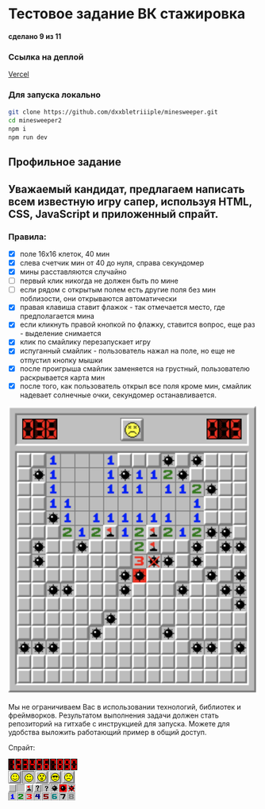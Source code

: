 # Тестовое задание ВК стажировка

#### сделано 9 из 11

### Ссылка на деплой

[Vercel](https://minesweeper-gamma-dusky.vercel.app)

### Для запуска локально

```bash
git clone https://github.com/dxxbletriiiple/minesweeper.git
cd minesweeper2
npm i
npm run dev
```

## Профильное задание

## Уважаемый кандидат, предлагаем написать всем известную игру сапер, используя HTML, CSS, JavaScript и приложенный спрайт.

### Правила:

- [x] поле 16x16 клеток, 40 мин
- [x] слева счетчик мин от 40 до нуля, справа секундомер
- [x] мины расставляются случайно
- [ ] первый клик никогда не должен быть по мине
- [ ] если рядом с открытым полем есть другие поля без мин поблизости, они открываются автоматически
- [x] правая клавиша ставит флажок - так отмечается место, где предполагается мина
- [x] если кликнуть правой кнопкой по флажку, ставится вопрос, еще раз - выделение снимается
- [x] клик по смайлику перезапускает игру
- [x] испуганный смайлик - пользователь нажал на поле, но еще не отпустил кнопку мышки
- [x] после проигрыша смайлик заменяется на грустный, пользователю раскрывается карта мин
- [x] после того, как пользователь открыл все поля кроме мин, смайлик надевает солнечные очки, секундомер останавливается.

![final result](./src//assets/minesweeper.png)

Мы не ограничиваем Вас в использовании технологий, библиотек и фреймворков. Результатом выполнения задачи должен стать репозиторий на гитхабе с инструкцией для запуска. Можете для удобства выложить работающий пример в общий доступ.

Спрайт:

![sprite](./src//assets/sprites.png)
